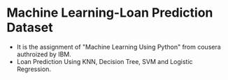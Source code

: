 # Machine Learning-Loan Prediction Dataset
+ It is the assignment of "Machine Learning Using Python" from cousera authroized by IBM.
+ Loan Prediction Using KNN, Decision Tree, SVM and Logistic Regression.
